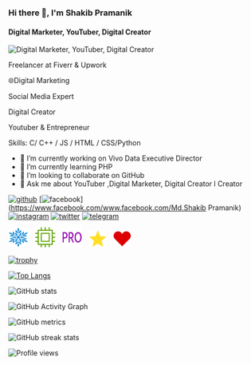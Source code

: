 
### Hi there 👋, I'm Shakib Pramanik
#### Digital Marketer, YouTuber, Digital Creator
![Digital Marketer, YouTuber, Digital Creator](https://twitter.com/pk_shakib/photo)

Freelancer at Fiverr & Upwork

🌐Digital Marketing

Social Media Expert

Digital Creator

Youtuber
& 
Entrepreneur

Skills: C/ C++ / JS / HTML / CSS/Python

- 🔭 I’m currently working on Vivo Data Executive Director 
- 🌱 I’m currently learning PHP 
- 👯 I’m looking to collaborate on GitHub 
- 💬 Ask me about YouTuber ,Digital Marketer, Digital Creator  l Creator 


[<img src='https://cdn.jsdelivr.net/npm/simple-icons@3.0.1/icons/github.svg' alt='github' height='40'>](https://github.com/ShakibPk)  [<img src='https://cdn.jsdelivr.net/npm/simple-icons@3.0.1/icons/facebook.svg' alt='facebook' height='40'>](https://www.facebook.com/www.facebook.com/Md.Shakib Pramanik)  [<img src='https://cdn.jsdelivr.net/npm/simple-icons@3.0.1/icons/instagram.svg' alt='instagram' height='40'>](https://www.instagram.com/shakibpk68/)  [<img src='https://cdn.jsdelivr.net/npm/simple-icons@3.0.1/icons/twitter.svg' alt='twitter' height='40'>](https://twitter.com/shakibpk2002)  [<img src='https://cdn.jsdelivr.net/npm/simple-icons@3.0.1/icons/telegram.svg' alt='telegram' height='40'>](@shakibpk)  

<a href='https://archiveprogram.github.com/'><img src='https://raw.githubusercontent.com/acervenky/animated-github-badges/master/assets/acbadge.gif' width='40' height='40'></a> <a href='https://docs.github.com/en/developers'><img src='https://raw.githubusercontent.com/acervenky/animated-github-badges/master/assets/devbadge.gif' width='40' height='40'></a> <a href='https://github.com/pricing'><img src='https://raw.githubusercontent.com/acervenky/animated-github-badges/master/assets/pro.gif' width='40' height='40'></a> <a href='https://stars.github.com/'><img src='https://raw.githubusercontent.com/acervenky/animated-github-badges/master/assets/starbadge.gif' width='35' height='35'></a> <a href='https://docs.github.com/en/github/supporting-the-open-source-community-with-github-sponsors'><img src='https://raw.githubusercontent.com/acervenky/animated-github-badges/master/assets/sponsorbadge.gif' width='35' height='35'></a> 

[![trophy](https://github-profile-trophy.vercel.app/?username=ShakibPk)](https://github.com/ryo-ma/github-profile-trophy)

[![Top Langs](https://github-readme-stats.vercel.app/api/top-langs/?username=ShakibPk)](https://github.com/anuraghazra/github-readme-stats)

![GitHub stats](https://github-readme-stats.vercel.app/api?username=ShakibPk&show_icons=true)  

![GitHub Activity Graph](https://activity-graph.herokuapp.com/graph?username=ShakibPk)  

![GitHub metrics](https://metrics.lecoq.io/ShakibPk)  

![GitHub streak stats](https://github-readme-streak-stats.herokuapp.com/?user=ShakibPk)  

![Profile views](https://gpvc.arturio.dev/ShakibPk)  
